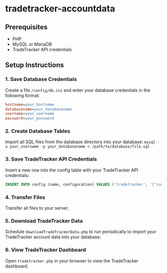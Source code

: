 ﻿# tradetracker-accountdata

## Prerequisites
- PHP
- MySQL or MariaDB
- TradeTracker API credentials

## Setup Instructions

### 1. Save Database Credentials
Create a file `/config/db.ini` and enter your database credentials in the following format:
```ini
hostname=your_hostname
databasename=your_databasename
username=your_username
password=your_password
```

### 2. Create Database Tables
Import all SQL files from the database directory into your database:
`mysql -u your_username -p your_databasename < /path/to/database/file.sql`

### 3. Save TradeTracker API Credentials
Insert a new row into the config table with your TradeTracker API credentials:
```sql
INSERT INTO config (name, configuration) VALUES ('tradetracker', '{"customerID":"######","passphrase":"########################################"}');
```

### 4. Transfer Files
Transfer all files to your server.  

### 5. Download TradeTracker Data
Schedule `downloadTradeTrackerData.php` to run periodically to import your TradeTracker account data into your database.

### 6. View TradeTracker Dashboard
Open `tradetracker.php` in your browser to view the TradeTracker dashboard.


